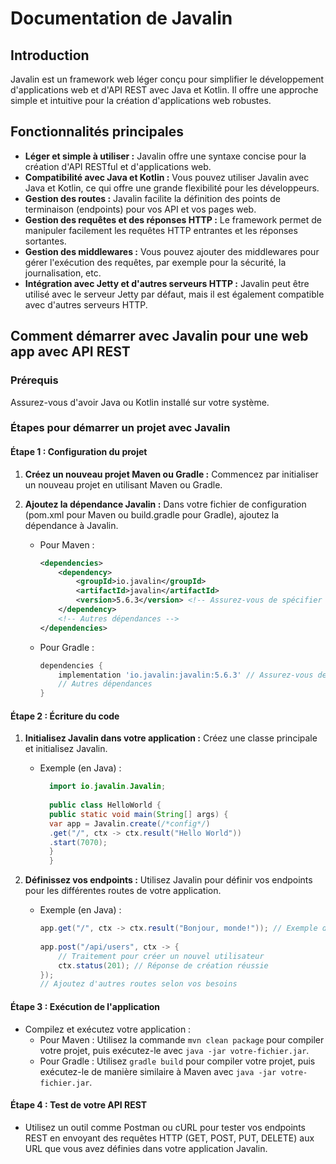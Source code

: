 # Documentation de Javalin

## Introduction

Javalin est un framework web léger conçu pour simplifier le développement d'applications web et d'API REST avec Java et Kotlin. Il offre une approche simple et intuitive pour la création d'applications web robustes.

## Fonctionnalités principales

- **Léger et simple à utiliser :** Javalin offre une syntaxe concise pour la création d'API RESTful et d'applications web.
- **Compatibilité avec Java et Kotlin :** Vous pouvez utiliser Javalin avec Java et Kotlin, ce qui offre une grande flexibilité pour les développeurs.
- **Gestion des routes :** Javalin facilite la définition des points de terminaison (endpoints) pour vos API et vos pages web.
- **Gestion des requêtes et des réponses HTTP :** Le framework permet de manipuler facilement les requêtes HTTP entrantes et les réponses sortantes.
- **Gestion des middlewares :** Vous pouvez ajouter des middlewares pour gérer l'exécution des requêtes, par exemple pour la sécurité, la journalisation, etc.
- **Intégration avec Jetty et d'autres serveurs HTTP :** Javalin peut être utilisé avec le serveur Jetty par défaut, mais il est également compatible avec d'autres serveurs HTTP.

## Comment démarrer avec Javalin pour une web app avec API REST

### Prérequis

Assurez-vous d'avoir Java ou Kotlin installé sur votre système.

### Étapes pour démarrer un projet avec Javalin

#### Étape 1 : Configuration du projet

1. **Créez un nouveau projet Maven ou Gradle :** Commencez par initialiser un nouveau projet en utilisant Maven ou Gradle.
2. **Ajoutez la dépendance Javalin :** Dans votre fichier de configuration (pom.xml pour Maven ou build.gradle pour Gradle), ajoutez la dépendance à Javalin.

    - Pour Maven :
      ```xml
      <dependencies>
          <dependency>
              <groupId>io.javalin</groupId>
              <artifactId>javalin</artifactId>
              <version>5.6.3</version> <!-- Assurez-vous de spécifier la dernière version -->
          </dependency>
          <!-- Autres dépendances -->
      </dependencies>
      ```

    - Pour Gradle :
      ```groovy
      dependencies {
          implementation 'io.javalin:javalin:5.6.3' // Assurez-vous de spécifier la dernière version
          // Autres dépendances
      }
      ```

#### Étape 2 : Écriture du code

1. **Initialisez Javalin dans votre application :** Créez une classe principale et initialisez Javalin.

    - Exemple (en Java) :
      ```java
        import io.javalin.Javalin;
        
        public class HelloWorld {
        public static void main(String[] args) {
        var app = Javalin.create(/*config*/)
        .get("/", ctx -> ctx.result("Hello World"))
        .start(7070);
        }
        }
      ```

2. **Définissez vos endpoints :** Utilisez Javalin pour définir vos endpoints pour les différentes routes de votre application.

    - Exemple (en Java) :
      ```java
      app.get("/", ctx -> ctx.result("Bonjour, monde!")); // Exemple de route GET
 
      app.post("/api/users", ctx -> {
          // Traitement pour créer un nouvel utilisateur
          ctx.status(201); // Réponse de création réussie
      });
      // Ajoutez d'autres routes selon vos besoins
      ```

#### Étape 3 : Exécution de l'application

- Compilez et exécutez votre application :
    - Pour Maven : Utilisez la commande `mvn clean package` pour compiler votre projet, puis exécutez-le avec `java -jar votre-fichier.jar`.
    - Pour Gradle : Utilisez `gradle build` pour compiler votre projet, puis exécutez-le de manière similaire à Maven avec `java -jar votre-fichier.jar`.

#### Étape 4 : Test de votre API REST

- Utilisez un outil comme Postman ou cURL pour tester vos endpoints REST en envoyant des requêtes HTTP (GET, POST, PUT, DELETE) aux URL que vous avez définies dans votre application Javalin.
